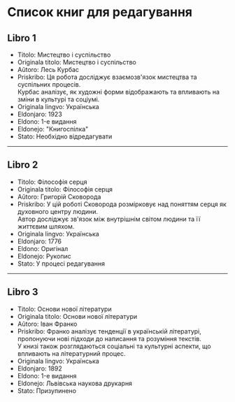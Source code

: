 # Список книг для редагування

## Libro 1
- Titolo: Мистецтво і суспільство
- Originala titolo: Мистецтво і суспільство
- Aŭtoro: Лесь Курбас
- Priskribo:
  Ця робота досліджує взаємозв'язок мистецтва та суспільних процесів.  
  Курбас аналізує, як художні форми відображають та впливають на зміни в культурі та соціумі.
- Originala lingvo: Українська
- Eldonjaro: 1923
- Eldono: 1-е видання
- Eldonejo: "Книгоспілка"
- Stato: Необхідно відредагувати

---

## Libro 2
- Titolo: Філософія серця
- Originala titolo: Філософія серця
- Aŭtoro: Григорій Сковорода
- Priskribo:
  У цій роботі Сковорода розмірковує над поняттям серця як духовного центру людини.  
  Автор досліджує зв'язок між внутрішнім світом людини та її життєвим шляхом.
- Originala lingvo: Українська
- Eldonjaro: 1776
- Eldono: Оригінал
- Eldonejo: Рукопис
- Stato: У процесі редагування

---

## Libro 3
- Titolo: Основи нової літератури
- Originala titolo: Основи нової літератури
- Aŭtoro: Іван Франко
- Priskribo:
  Франко аналізує тенденції в українській літературі, пропонуючи нові підходи до написання та розуміння текстів.  
  У книзі також розглядаються соціальні та культурні аспекти, що впливають на літературний процес.
- Originala lingvo: Українська
- Eldonjaro: 1892
- Eldono: 1-е видання
- Eldonejo: Львівська наукова друкарня
- Stato: Призупинено
